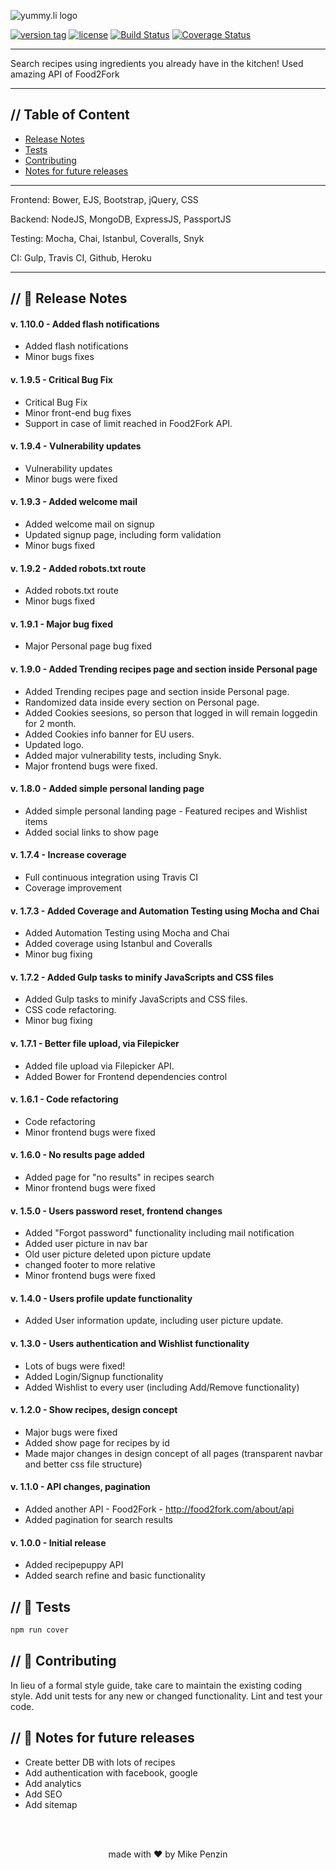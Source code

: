 ![yummy.li logo](https://yummy.li/img/Logo_1497186262201.png)

[![version tag](https://img.shields.io/badge/version-1.9.5-brightgreen.svg)](https://github.com/mikepenzin/yummy.li) [![license](https://img.shields.io/github/license/mikepenzin/yummy.li.svg)](https://github.com/mikepenzin/yummy.li) [![Build Status](https://travis-ci.org/mikepenzin/yummy.li.svg?branch=master)](https://travis-ci.org/mikepenzin/yummy.li) [![Coverage Status](https://coveralls.io/repos/github/mikepenzin/yummy.li/badge.svg?branch=master)](https://coveralls.io/github/mikepenzin/yummy.li?branch=master)

----------------------------

Search recipes using ingredients you already have in the kitchen! Used amazing API of Food2Fork

----------------------------

## // Table of Content
- [Release Notes](#--release-notes)
- [Tests](#--tests)
- [Contributing](#--contributing)
- [Notes for future releases](#--notes-for-future-releases)


----------------------------
Frontend: Bower, EJS, Bootstrap, jQuery, CSS

Backend: NodeJS, MongoDB, ExpressJS, PassportJS

Testing: Mocha, Chai, Istanbul, Coveralls, Snyk

CI: Gulp, Travis CI, Github, Heroku

------------------------------------------------------------

## // 🍒 Release Notes

#### v. 1.10.0 - Added flash notifications

- Added flash notifications
- Minor bugs fixes


#### v. 1.9.5 - Critical Bug Fix

- Critical Bug Fix
- Minor front-end bug fixes
- Support in case of limit reached in Food2Fork API.


#### v. 1.9.4 - Vulnerability updates

- Vulnerability updates
- Minor bugs were fixed


#### v. 1.9.3 - Added welcome mail

- Added welcome mail on signup
- Updated signup page, including form validation
- Minor bugs fixed


#### v. 1.9.2 - Added robots.txt route

- Added robots.txt route
- Minor bugs fixed


#### v. 1.9.1 - Major bug fixed

- Major Personal page bug fixed


#### v. 1.9.0 - Added Trending recipes page and section inside Personal page

- Added Trending recipes page and section inside Personal page.
- Randomized data inside every section on Personal page.
- Added Cookies seesions, so person that logged in will remain loggedin for 2 month.
- Added Cookies info banner for EU users.
- Updated logo.
- Added major vulnerability tests, including Snyk.
- Major frontend bugs were fixed.

#### v. 1.8.0 - Added simple personal landing page

- Added simple personal landing page - Featured recipes and Wishlist items
- Added social links to show page
 

#### v. 1.7.4 - Increase coverage

- Full continuous integration using Travis CI
- Coverage improvement


#### v. 1.7.3 - Added Coverage and Automation Testing using Mocha and Chai

- Added Automation Testing using Mocha and Chai
- Added coverage using Istanbul and Coveralls
- Minor bug fixing


#### v. 1.7.2 - Added Gulp tasks to minify JavaScripts and CSS files

- Added Gulp tasks to minify JavaScripts and CSS files.
- CSS code refactoring.
- Minor bug fixing


#### v. 1.7.1 - Better file upload, via Filepicker

- Added file upload via Filepicker API.
- Added Bower for Frontend dependencies control


#### v. 1.6.1 - Code refactoring

- Code refactoring
- Minor frontend bugs were fixed


#### v. 1.6.0 - No results page added

- Added page for "no results" in recipes search
- Minor frontend bugs were fixed


#### v. 1.5.0 - Users password reset, frontend changes

- Added "Forgot password" functionality including mail notification
- Added user picture in nav bar 
- Old user picture deleted upon picture update
- changed footer to more relative
- Minor frontend bugs were fixed


#### v. 1.4.0 - Users profile update functionality

- Added User information update, including user picture update.


#### v. 1.3.0 - Users authentication and Wishlist functionality

- Lots of bugs were fixed! 
- Added Login/Signup functionality
- Added Wishlist to every user (including Add/Remove functionality)


#### v. 1.2.0 - Show recipes, design concept

- Major bugs were fixed
- Added show page for recipes by id
- Made major changes in design concept of all pages (transparent navbar and better css file structure)


#### v. 1.1.0 - API changes, pagination

- Added another API - Food2Fork - http://food2fork.com/about/api
- Added pagination for search results


#### v. 1.0.0 - Initial release

- Added recipepuppy API
- Added search refine and basic functionality



## // 🥞 Tests

```js
npm run cover
```

## // 🍲 Contributing

In lieu of a formal style guide, take care to maintain the existing coding style. Add unit tests for any new or changed functionality. Lint and test your code.


## // 🍳 Notes for future releases

- Create better DB with lots of recipes
- Add authentication with facebook, google
- Add analytics
- Add SEO
- Add sitemap


<br>
<br>
<p style="text-align: center;">made with ❤️ by Mike Penzin</p>

